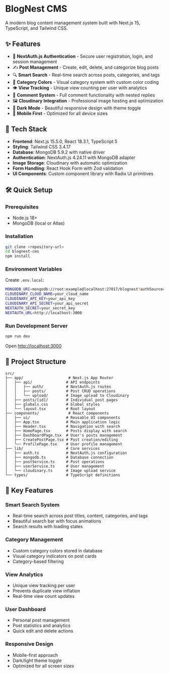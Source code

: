 # BlogNest CMS

A modern blog content management system built with Next.js 15, TypeScript, and Tailwind CSS.

## ✨ Features

- 🔐 **NextAuth.js Authentication** - Secure user registration, login, and session management
- ✍️ **Post Management** - Create, edit, delete, and categorize blog posts
- 🔍 **Smart Search** - Real-time search across posts, categories, and tags
- 🎨 **Category Colors** - Visual category system with custom color coding
- 👁️ **View Tracking** - Unique view counting per user with analytics
- 💬 **Comment System** - Full comment functionality with nested replies
- 🖼️ **Cloudinary Integration** - Professional image hosting and optimization
- 🌙 **Dark Mode** - Beautiful responsive design with theme toggle
- 📱 **Mobile First** - Optimized for all device sizes

## 🚀 Tech Stack

- **Frontend**: Next.js 15.5.0, React 18.3.1, TypeScript 5
- **Styling**: Tailwind CSS 3.4.17
- **Database**: MongoDB 5.9.2 with native driver
- **Authentication**: NextAuth.js 4.24.11 with MongoDB adapter
- **Image Storage**: Cloudinary with automatic optimization
- **Form Handling**: React Hook Form with Zod validation
- **UI Components**: Custom component library with Radix UI primitives

## 🛠️ Quick Setup

### Prerequisites
- Node.js 18+
- MongoDB (local or Atlas)

### Installation
```bash
git clone <repository-url>
cd blognest-cms
npm install
```

### Environment Variables
Create `.env.local`:
```bash
MONGODB_URI=mongodb://root:example@localhost:27017/blognest?authSource=admin
CLOUDINARY_CLOUD_NAME=your_cloud_name
CLOUDINARY_API_KEY=your_api_key
CLOUDINARY_API_SECRET=your_api_secret
NEXTAUTH_SECRET=your_secret_key
NEXTAUTH_URL=http://localhost:3000
```

### Run Development Server
```bash
npm run dev
```
Open [http://localhost:3000](http://localhost:3000)

## 📁 Project Structure

```
src/
├── app/                    # Next.js App Router
│   ├── api/               # API endpoints
│   │   ├── auth/          # NextAuth.js routes
│   │   ├── posts/         # Post CRUD operations
│   │   └── upload/        # Image upload to Cloudinary
│   ├── posts/[id]/        # Individual post pages
│   ├── globals.css        # Global styles
│   └── layout.tsx         # Root layout
├── components/             # React components
│   ├── ui/                # Reusable UI components
│   ├── App.tsx            # Main application logic
│   ├── Header.tsx         # Navigation with search
│   ├── HomePage.tsx       # Posts display with search
│   ├── DashboardPage.tsx  # User's posts management
│   ├── CreatePostPage.tsx # Post creation/editing
│   └── ProfilePage.tsx    # User profile management
├── lib/                   # Core services
│   ├── auth.ts            # NextAuth.js configuration
│   ├── mongodb.ts         # Database connection
│   ├── postService.ts     # Post operations
│   ├── userService.ts     # User management
│   └── cloudinary.ts      # Image upload service
└── types/                 # TypeScript definitions
```


## 🎯 Key Features

### **Smart Search System**
- Real-time search across post titles, content, categories, and tags
- Beautiful search bar with focus animations
- Search results with loading states

### **Category Management**
- Custom category colors stored in database
- Visual category indicators on post cards
- Category-based filtering

### **View Analytics**
- Unique view tracking per user
- Prevents duplicate view inflation
- Real-time view count updates

### **User Dashboard**
- Personal post management
- Post statistics and analytics
- Quick edit and delete actions

### **Responsive Design**
- Mobile-first approach
- Dark/light theme toggle
- Optimized for all screen sizes

